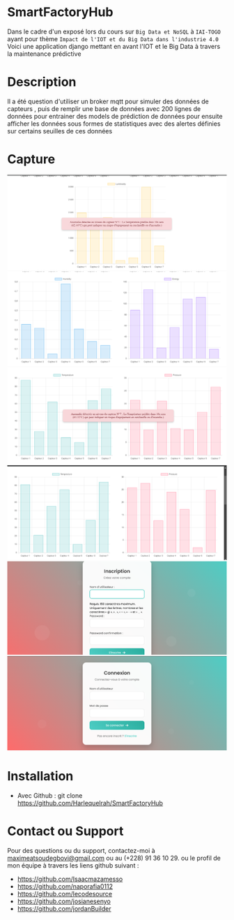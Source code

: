 # SmartFactoryHub

Dans le cadre d'un exposé lors du cours sur `Big Data et NoSQL` à `IAI-TOGO` ayant pour thème `Impact de l'IOT et du Big Data dans l'industrie 4.0`
Voici une application django mettant en avant l'IOT et le Big Data à travers la
maintenance prédictive

# Description
Il a été question d'utiliser un broker mqtt pour simuler des données de capteurs , puis de remplir une base de données avec 200 lignes de données pour entrainer des models de prédiction de données pour ensuite afficher les données sous formes de statistiques avec des alertes définies sur certains seuilles de ces données

# Capture
![Screenshot1](./screenshots/screenshot_1.png)
![Screenshot2](./screenshots/screenshot_2.png)
![Screenshot3](./screenshots/screenshot_3.png)
![Screenshot4](./screenshots/screenshot_4.png)
![Screenshot5](./screenshots/screenshot_5.png)
![Screenshot6](./screenshots/screenshot_6.png)

# Installation

- Avec Github : git clone https://github.com/Harlequelrah/SmartFactoryHub



# Contact ou Support

Pour des questions ou du support, contactez-moi à maximeatsoudegbovi@gmail.com ou au (+228) 91 36 10 29.
ou le profil de mon équipe à travers les liens github suivant :
- https://github.com/Isaacmazamesso
- https://github.com/naporafia0112
- https://github.com/lecodesource
- https://github.com/josianesenyo
- https://github.com/jordanBuilder

